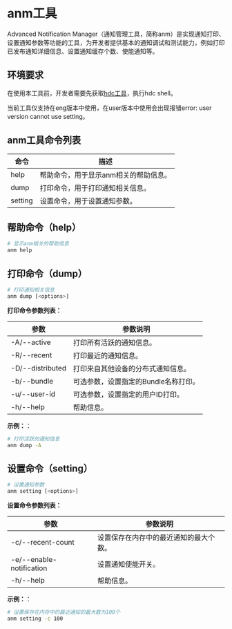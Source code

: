 # anm工具

Advanced Notification Manager（通知管理工具，简称anm）是实现通知打印、设置通知参数等功能的工具，为开发者提供基本的通知调试和测试能力，例如打印已发布通知详细信息、设置通知缓存个数、使能通知等。

## 环境要求

在使用本工具前，开发者需要先获取<!--Del-->[<!--DelEnd-->hdc工具<!--Del-->](https://docs.openharmony.cn/pages/v5.1/zh-cn/device-dev/subsystems/subsys-toolchain-hdc-guide.md)<!--DelEnd-->，执行hdc shell。

当前工具仅支持在eng版本中使用，在user版本中使用会出现报错error: user version cannot use setting。

## anm工具命令列表

| 命令 | 描述 |
| ---- | --- |
| help | 帮助命令，用于显示anm相关的帮助信息。 |
| dump | 打印命令，用于打印通知相关信息。 |
| setting | 设置命令，用于设置通知参数。 |

## 帮助命令（help）

```bash
# 显示anm相关的帮助信息
anm help
```

## 打印命令（dump）

```bash
# 打印通知相关信息
anm dump [<options>]
```

**打印命令参数列表：**

| 参数  | 参数说明   |
| ---------------- | ------- |
| -A/--active      | 打印所有活跃的通知信息。             |
| -R/--recent      | 打印最近的通知信息。                 |
| -D/--distributed | 打印来自其他设备的分布式通知信息。   |
| -b/--bundle      | 可选参数，设置指定的Bundle名称打印。 |
| -u/--user-id     | 可选参数，设置指定的用户ID打印。     |
| -h/--help        | 帮助信息。                           |

**示例：**：

```bash
# 打印活跃的通知信息
anm dump -A
```

## 设置命令（setting）

```bash
# 设置通知参数
anm setting [<options>]
```

**设置命令参数列表：**

| 参数 | 参数说明      |
| ----------- | ---------- |
| -c/--recent-count        | 设置保存在内存中的最近通知的最大个数。 |
| -e/--enable-notification | 设置通知使能开关。  |
| -h/--help                | 帮助信息。      |

**示例：**：

```bash
# 设置保存在内存中的最近通知的最大数为100个
anm setting -c 100
```
